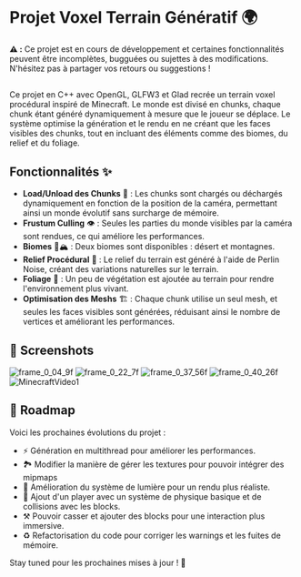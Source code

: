 
# Projet Voxel Terrain Génératif 🌍

**⚠️ :** Ce projet est en cours de développement et certaines fonctionnalités peuvent être incomplètes, bugguées ou sujettes à des modifications. N'hésitez pas à partager vos retours ou suggestions !

##

Ce projet en C++ avec OpenGL, GLFW3 et Glad recrée un terrain voxel procédural inspiré de Minecraft. Le monde est divisé en chunks, chaque chunk étant généré dynamiquement à mesure que le joueur se déplace. Le système optimise la génération et le rendu en ne créant que les faces visibles des chunks, tout en incluant des éléments comme des biomes, du relief et du foliage.

## Fonctionnalités ✨

- **Load/Unload des Chunks** 🧩 : Les chunks sont chargés ou déchargés dynamiquement en fonction de la position de la caméra, permettant ainsi un monde évolutif sans surcharge de mémoire.
- **Frustum Culling** 👁️ : Seules les parties du monde visibles par la caméra sont rendues, ce qui améliore les performances.
- **Biomes** 🌵🏔️ : Deux biomes sont disponibles : désert et montagnes.
- **Relief Procédural** 🌄 : Le relief du terrain est généré à l'aide de Perlin Noise, créant des variations naturelles sur le terrain.
- **Foliage** 🌿 : Un peu de végétation est ajoutée au terrain pour rendre l'environnement plus vivant.
- **Optimisation des Meshs** 🏗️ : Chaque chunk utilise un seul mesh, et seules les faces visibles sont générées, réduisant ainsi le nombre de vertices et améliorant les performances.

## 📸 Screenshots  
![frame_0_04_9f](https://github.com/user-attachments/assets/9d9ea5e4-e45b-4940-9bb7-8a31441c4eda)
![frame_0_22_7f](https://github.com/user-attachments/assets/9fee71eb-dc6f-48ab-9cbc-1ff1f797d860)
![frame_0_37_56f](https://github.com/user-attachments/assets/6170b2e7-8dcf-4618-b8f9-201095abfc52)
![frame_0_40_26f](https://github.com/user-attachments/assets/1ecbd093-daa9-4c9a-8a3e-761cb7ae3cfa)
![MinecraftVideo1](https://github.com/user-attachments/assets/9d28a5a9-cc18-4034-92b4-048dce0d816f)

## 🔄 Roadmap

Voici les prochaines évolutions du projet :

- ⚡ Génération en multithread pour améliorer les performances.
- 🏞️ Modifier la manière de gérer les textures pour pouvoir intégrer des mipmaps
- 🌟 Amélioration du système de lumière pour un rendu plus réaliste.
- 👤 Ajout d'un player avec un système de physique basique et de collisions avec les blocks.
- ⚒ Pouvoir casser et ajouter des blocks pour une interaction plus immersive.
- ♻️ Refactorisation du code pour corriger les warnings et les fuites de mémoire.

Stay tuned pour les prochaines mises à jour ! 🚀
